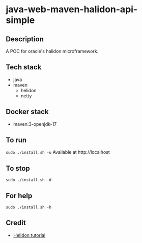 # java-web-maven-halidon-api-simple

## Description
A POC for oracle's halidon microframework.

## Tech stack
- java
- maven
  - helidon
  - netty

## Docker stack
- maven:3-openjdk-17

## To run
`sudo ./install.sh -u`
Available at http://localhost

## To stop
`sudo ./install.sh -d`

## For help
`sudo ./install.sh -h`

## Credit
- [Helidon tutorial](https://www.baeldung.com/microservices-oracle-helidon)
